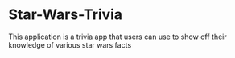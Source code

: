  # Star-Wars-Trivia
This application is a trivia app that users can use to show off their knowledge of various star wars facts
